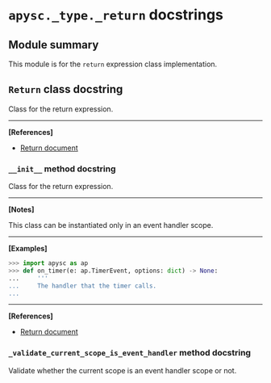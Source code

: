 # `apysc._type._return` docstrings

## Module summary

This module is for the `return` expression class implementation.

## `Return` class docstring

Class for the return expression.<hr>

**[References]**

- [Return document](https://simon-ritchie.github.io/apysc/en/return.html)

### `__init__` method docstring

Class for the return expression.<hr>

**[Notes]**

This class can be instantiated only in an event handler scope.<hr>

**[Examples]**

```py
>>> import apysc as ap
>>> def on_timer(e: ap.TimerEvent, options: dict) -> None:
...     '''
...     The handler that the timer calls.
...
```

<hr>

**[References]**

- [Return document](https://simon-ritchie.github.io/apysc/en/return.html)

### `_validate_current_scope_is_event_handler` method docstring

Validate whether the current scope is an event handler scope or not.